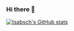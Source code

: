 ### Hi there 👋

[![tsabsch's GitHub stats](https://github-readme-stats.vercel.app/api?username=tsabsch&show_icons=true&theme=dark)](https://github.com/anuraghazra/github-readme-stats)

<!--
**tsabsch/tsabsch** is a ✨ _special_ ✨ repository because its `README.md` (this file) appears on your GitHub profile.

Here are some ideas to get you started:

- 🔭 I’m currently working on ...
- 🌱 I’m currently learning ...
- 👯 I’m looking to collaborate on ...
- 🤔 I’m looking for help with ...
- 💬 Ask me about ...
- 📫 How to reach me: ...
- 😄 Pronouns: ...
- ⚡ Fun fact: ...
-->
